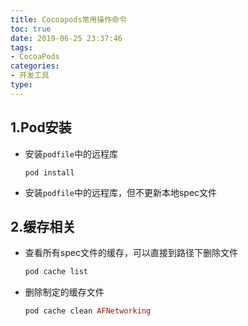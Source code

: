 ```yaml
---
title: Cocoapods常用操作命令
toc: true
date: 2019-06-25 23:37:46
tags:
- CocoaPods
categories:
- 开发工具
type:
---
```




## 1.Pod安装

* 安装`podfile`中的远程库

  ```
  pod install
  ```

* 安装`podfile`中的远程库，但不更新本地spec文件

## 2.缓存相关

* 查看所有spec文件的缓存，可以直接到路径下删除文件

  ```ruby
  pod cache list
  ```

* 删除制定的缓存文件

  ```ruby
  pod cache clean AFNetworking
  ```

  

